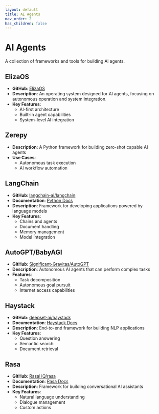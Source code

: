 ```yaml
---
layout: default
title: AI Agents
nav_order: 2
has_children: false
---
```


# AI Agents

A collection of frameworks and tools for building AI agents.

## ElizaOS
- **GitHub**: [ElizaOS](https://github.com/elizaos)
- **Description**: An operating system designed for AI agents, focusing on autonomous operation and system integration.
- **Key Features**:
  - AI-first architecture
  - Built-in agent capabilities
  - System-level AI integration

## Zerepy
- **Description**: A Python framework for building zero-shot capable AI agents
- **Use Cases**: 
  - Autonomous task execution
  - AI workflow automation

## LangChain
- **GitHub**: [langchain-ai/langchain](https://github.com/langchain-ai/langchain)
- **Documentation**: [Python Docs](https://python.langchain.com/docs/get_started/introduction)
- **Description**: Framework for developing applications powered by language models
- **Key Features**:
  - Chains and agents
  - Document handling
  - Memory management
  - Model integration

## AutoGPT/BabyAGI
- **GitHub**: [Significant-Gravitas/AutoGPT](https://github.com/Significant-Gravitas/AutoGPT)
- **Description**: Autonomous AI agents that can perform complex tasks
- **Features**:
  - Task decomposition
  - Autonomous goal pursuit
  - Internet access capabilities

## Haystack
- **GitHub**: [deepset-ai/haystack](https://github.com/deepset-ai/haystack)
- **Documentation**: [Haystack Docs](https://docs.haystack.deepset.ai/)
- **Description**: End-to-end framework for building NLP applications
- **Key Features**:
  - Question answering
  - Semantic search
  - Document retrieval

## Rasa
- **GitHub**: [RasaHQ/rasa](https://github.com/RasaHQ/rasa)
- **Documentation**: [Rasa Docs](https://rasa.com/docs/)
- **Description**: Framework for building conversational AI assistants
- **Key Features**:
  - Natural language understanding
  - Dialogue management
  - Custom actions 